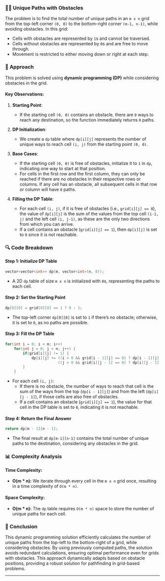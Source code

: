 ### 🚶‍♂️ **Unique Paths with Obstacles**

The problem is to find the total number of unique paths in an `m x n` grid from the top-left corner `(0, 0)` to the bottom-right corner `(m-1, n-1)`, while avoiding obstacles. In this grid:
- Cells with obstacles are represented by `1`s and cannot be traversed.
- Cells without obstacles are represented by `0`s and are free to move through.
- Movement is restricted to either moving down or right at each step.

### 🧠 **Approach**

This problem is solved using **dynamic programming (DP)** while considering obstacles in the grid.

#### Key Observations:

1. **Starting Point**:
   - If the starting cell `(0, 0)` contains an obstacle, there are `0` ways to reach any destination, so the function immediately returns `0` paths.

2. **DP Initialization**:
   - We create a `dp` table where `dp[i][j]` represents the number of unique ways to reach cell `(i, j)` from the starting point `(0, 0)`.

3. **Base Cases**:
   - If the starting cell `(0, 0)` is free of obstacles, initialize it to `1` in `dp`, indicating one way to start at that position.
   - For cells in the first row and the first column, they can only be reached if there are no obstacles in their respective rows or columns. If any cell has an obstacle, all subsequent cells in that row or column will have `0` paths.

4. **Filling the DP Table**:
   - For each cell `(i, j)`, if it is free of obstacles (i.e., `grid[i][j] == 0`), the value of `dp[i][j]` is the sum of the values from the top cell `(i-1, j)` and the left cell `(i, j-1)`, as these are the only two directions from which you can arrive.
   - If a cell contains an obstacle (`grid[i][j] == 1`), then `dp[i][j]` is set to `0` since it is not reachable.

### 🔍 **Code Breakdown**

#### Step 1: Initialize DP Table

```cpp
vector<vector<int>> dp(m, vector<int>(n, 0));
```

- A 2D `dp` table of size `m x n` is initialized with `0`s, representing the paths to each cell.

#### Step 2: Set the Starting Point

```cpp
dp[0][0] = grid[0][0] == 1 ? 0 : 1;
```

- The top-left corner `dp[0][0]` is set to `1` if there’s no obstacle; otherwise, it is set to `0`, as no paths are possible.

#### Step 3: Fill the DP Table

```cpp
for(int i = 0; i < m; i++)
    for(int j = 0; j < n; j++) {
        if(grid[i][j] != 1) {
            dp[i][j] += ((i > 0 && grid[i - 1][j] == 0) ? dp[i - 1][j] : 0) +
                        ((j > 0 && grid[i][j - 1] == 0) ? dp[i][j - 1] : 0);
        }
    }
```

- For each cell `(i, j)`:
  - If there is no obstacle, the number of ways to reach that cell is the sum of the ways from the top (`dp[i - 1][j]`) and from the left (`dp[i][j - 1]`), if those cells are also free of obstacles.
  - If a cell contains an obstacle (`grid[i][j] == 1`), the value for that cell in the DP table is set to `0`, indicating it is not reachable.

#### Step 4: Return the Final Answer

```cpp
return dp[m - 1][n - 1];
```

- The final result at `dp[m-1][n-1]` contains the total number of unique paths to the destination, considering any obstacles in the grid.

### 📊 **Complexity Analysis**

#### Time Complexity:
- **O(m * n):** We iterate through every cell in the `m x n` grid once, resulting in a time complexity of `O(m * n)`.

#### Space Complexity:
- **O(m * n):** The `dp` table requires `O(m * n)` space to store the number of unique paths for each cell.

### 🌟 **Conclusion**

This dynamic programming solution efficiently calculates the number of unique paths from the top-left to the bottom-right of a grid, while considering obstacles. By using previously computed paths, the solution avoids redundant calculations, ensuring optimal performance even for grids with obstacles. This approach dynamically adapts based on obstacle positions, providing a robust solution for pathfinding in grid-based problems.

---